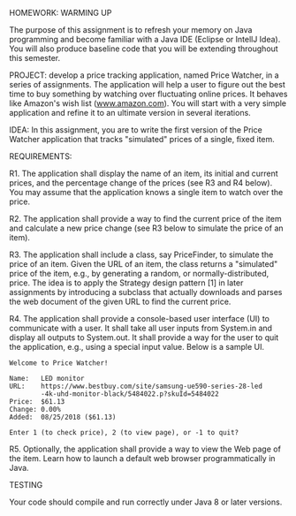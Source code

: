 HOMEWORK: WARMING UP

The purpose of this assignment is to refresh your memory on Java
programming and become familiar with a Java IDE (Eclipse or IntellJ
Idea). You will also produce baseline code that you will be extending
throughout this semester.

PROJECT: develop a price tracking application, named
Price Watcher, in a series of assignments. The application
will help a user to figure out the best time to buy something by
watching over fluctuating online prices. It behaves like Amazon's wish
list (www.amazon.com). You will start with a very simple application
and refine it to an ultimate version in several iterations.

IDEA: In this assignment, you are to write the first version of the Price
Watcher application that tracks "simulated" prices of a single, fixed
item. 

REQUIREMENTS:

R1. The application shall display the name of an item, its initial and
    current prices, and the percentage change of the prices (see R3 and
    R4 below). You may assume that the application knows a single item
    to watch over the price.

R2. The application shall provide a way to find the current price of
    the item and calculate a new price change (see R3 below to
    simulate the price of an item).

R3. The application shall include a class, say PriceFinder, to
    simulate the price of an item. Given the URL of an item, the class
    returns a "simulated" price of the item, e.g., by generating a
    random, or normally-distributed, price. The idea is to apply the
    Strategy design pattern [1] in later assignments by introducing a
    subclass that actually downloads and parses the web document of
    the given URL to find the current price.

R4. The application shall provide a console-based user interface (UI)
    to communicate with a user. It shall take all user inputs from
    System.in and display all outputs to System.out. It shall provide
    a way for the user to quit the application, e.g., using a special
    input value. Below is a sample UI.

    Welcome to Price Watcher!

    Name:   LED monitor
    URL:    https://www.bestbuy.com/site/samsung-ue590-series-28-led
            -4k-uhd-monitor-black/5484022.p?skuId=5484022
    Price:  $61.13
    Change: 0.00%
    Added:  08/25/2018 ($61.13)

    Enter 1 (to check price), 2 (to view page), or -1 to quit? 

R5. Optionally, the application shall provide a way to view the Web
    page of the item. Learn how to launch a default web browser
    programmatically in Java.

TESTING

   Your code should compile and run correctly under Java 8 or later
   versions. 
